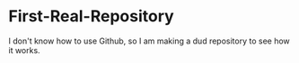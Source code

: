 # First-Real-Repository
I don't know how to use Github, so I am making a dud repository to see how it works.
